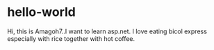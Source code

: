 # hello-world

Hi, this is Amagoh7..I want to learn asp.net.
I love eating bicol express especially with rice together with hot coffee.
